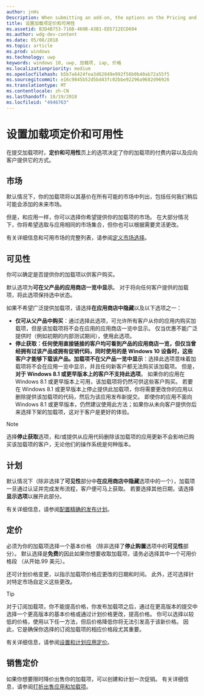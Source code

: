 ```yaml
---
author: jnHs
Description: When submitting an add-on, the options on the Pricing and availability page determine what to charge for your add-on and how it should be offered to customers.
title: 设置加载项定价和可用性
ms.assetid: B3D4B753-716B-460B-A3B1-ED5712ECD694
ms.author: wdg-dev-content
ms.date: 05/08/2018
ms.topic: article
ms.prod: windows
ms.technology: uwp
keywords: windows 10, uwp, 加载项, iap, 价格
ms.localizationpriority: medium
ms.openlocfilehash: b5b7a6424fea3d62849e992f56b0b40ab72a55f5
ms.sourcegitcommit: e16c9845b52d5bd43fc02bbe92296a9682d96926
ms.translationtype: MT
ms.contentlocale: zh-CN
ms.lasthandoff: 10/19/2018
ms.locfileid: "4946763"
---
```

# <a name="set-add-on-pricing-and-availability"></a>设置加载项定价和可用性


在提交加载项时，**定价和可用性**页上的选项决定了你的加载项的付费内容以及应向客户提供它的方式。

## <a name="markets"></a>市场

默认情况下，你的加载项将以其基价在所有可能的市场中列出，包括任何我们稍后可能会添加的未来市场。

但是，和应用一样，你可以选择你希望提供你的加载项的市场。 在大部分情况下，你将希望选取与应用相同的市场集合，但你也可以根据需要灵活更改。 

有关详细信息和可用市场的完整列表，请参阅[定义市场选择](define-pricing-and-market-selection.md)。

## <a name="visibility"></a>可见性

你可以确定是否提供你的加载项以供客户购买。 

默认选项为**可在父产品的应用商店一览中显示**。 对于将向任何客户提供的加载项，将此选项保持选中状态。 

如果不希望广泛提供加载项，请选择**在应用商店中隐藏**以及以下选项之一：

-   **仅可从父产品中购买**：通过选择此选项，可允许所有客户从你的应用内购买加载项，但是该加载项将不会在应用的应用商店一览中显示。 仅当优惠不能广泛提供时（例如初期的内部测试期间），使用此选项。
-   **停止获取：任何使用直接链接的客户均可看到产品的应用商店一览，但仅当曾经拥有过该产品或拥有促销代码，同时使用的是 Windows 10 设备时，这些客户才能够下载该产品。加载项不在父产品一览中显示**：选择此选项意味着加载项将不会在应用一览中显示，并且任何新客户都无法购买该加载项。 但是，**对于 Windows 8.1 或更早版本上的客户不支持此选项**。 如果你的应用在 Windows 8.1 或更早版本上可用，该加载项将仍然可供这些客户购买。 若要在 Windows 8.1 或更早版本上停止提供此加载项，你将需要更改你的应用以删除提供该加载项的代码，然后为该应用发布新提交。 即使你的应用不面向 Windows 8.1 或更早版本，仍然建议使用此方法；如果你从未向客户提供你后来选择下架的加载项，这对于客户是更好的体验。
    
 > [!NOTE] 
 > 选择**停止获取**选项，和/或提供从应用代码删除该加载项的应用更新不会影响已购买该加载项的客户，无论他们的操作系统是何种版本。


## <a name="schedule"></a>计划

默认情况下（除非选择了**可见性**部分中**在应用商店中隐藏**选项中的一个），加载项一旦通过认证并完成发布流程，客户便可马上获取。 若要选择其他日期，请选择**显示选项**以展开此部分。 

有关详细信息，请参阅[配置精确的发布计划](configure-precise-release-scheduling.md)。


## <a name="pricing"></a>定价

必须为你的加载项选择一个基本价格 （除非选择了**停止购置**选项中的**可见性**部分）。 默认选择是**免费**的因此如果你想要收取加载项，请务必选择其中一个可用价格段 （从开始.99 美元）。

还可计划价格变更，以指示加载项价格应更改的日期和时间。 此外，还可选择针对特定市场自定义这些更改。 

> [!TIP]
> 对于订阅加载项，你不能提高价格，你发布加载项之后，通过在更高版本的提交中选择一个更高版本的基本价格或通过计划价格更改，提高价格。 你可以选择以较低的价格，使用以下任一方法，但后价格降低你将无法引发高于该新价格。 因此，它是确保你选择的订阅加载项的相应价格段尤其重要。 

有关详细信息，请参阅[设置和计划应用定价](set-and-schedule-app-pricing.md)。


## <a name="sale-pricing"></a>销售定价

如果你想要限时降价出售你的加载项，可以创建和计划一次促销。 有关详细信息，请参阅[打折出售应用和加载项](put-apps-and-add-ons-on-sale.md)。



